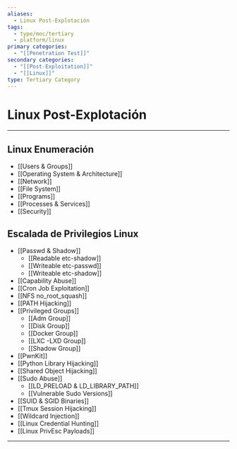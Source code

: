 ```yaml
---
aliases:
  - Linux Post-Explotación
tags:
  - type/moc/tertiary
  - platform/linux
primary categories:
  - "[[Penetration Test]]"
secondary categories:
  - "[[Post-Exploitation]]"
  - "[[Linux]]"
type: Tertiary Category
---
```

# Linux Post-Explotación

***

## Linux Enumeración 

-  [[Users & Groups]]
- [[Operating System & Architecture]]
- [[Network]]
- [[File System]] 
- [[Programs]] 
- [[Processes & Services]]
- [[Security]]


## Escalada de Privilegios Linux

- [[Passwd & Shadow]]
	- [[Readable etc-shadow]]
	- [[Writeable etc-passwd]]
	- [[Writeable etc-shadow]]
- [[Capability Abuse]]
- [[Cron Job Exploitation]]
- [[NFS no_root_squash]]
- [[PATH Hijacking]]
- [[Privileged Groups]]
	- [[Adm Group]]
	- [[Disk Group]]
	- [[Docker Group]]
	- [[LXC -LXD Group]]
	- [[Shadow Group]]
- [[PwnKit]]
- [[Python Library Hijacking]]
- [[Shared Object Hijacking]]
- [[Sudo Abuse]]
	- [[LD_PRELOAD & LD_LIBRARY_PATH]]
	- [[Vulnerable Sudo Versions]]
- [[SUID & SGID Binaries]]
- [[Tmux Session Hijacking]]
- [[Wildcard Injection]]
- [[Linux Credential Hunting]]
- [[Linux PrivEsc Payloads]]


***
